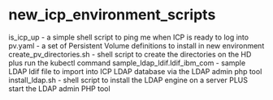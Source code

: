# new_icp_environment_scripts

is_icp_up - a simple shell script to ping me when ICP is ready to log into
pv.yaml - a set of Persistent Volume definitions to install in new environment
create_pv_directories.sh - shell script to create the directories on the HD plus run the kubectl command
sample_ldap_ldif.ldif_ibm_com - sample LDAP ldif file to import into ICP LDAP database via the LDAP admin php tool
install_ldap.sh - shell script to install the LDAP engine on a server PLUS start the LDAP admin PHP tool
